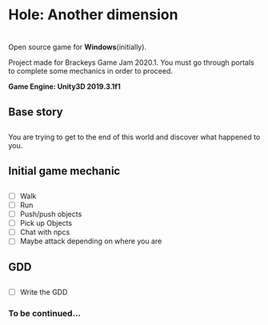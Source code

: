 # **Hole: Another dimension** <h1>

Open source game for __**Windows**__(initially).

Project made for Brackeys Game Jam 2020.1. You must go through portals to complete some mechanics in order to proceed.

**Game Engine: Unity3D 2019.3.1f1**

## **Base story** <h2>

You are trying to get to the end of this world and discover what happened to you.

## **Initial game mechanic** <h2>
- [ ] Walk
- [ ] Run
- [ ] Push/push objects
- [ ] Pick up Objects
- [ ] Chat with npcs
- [ ] Maybe attack depending on where you are

## **GDD** <h2>
- [ ] Write the GDD

### **To be continued...** <h3>
